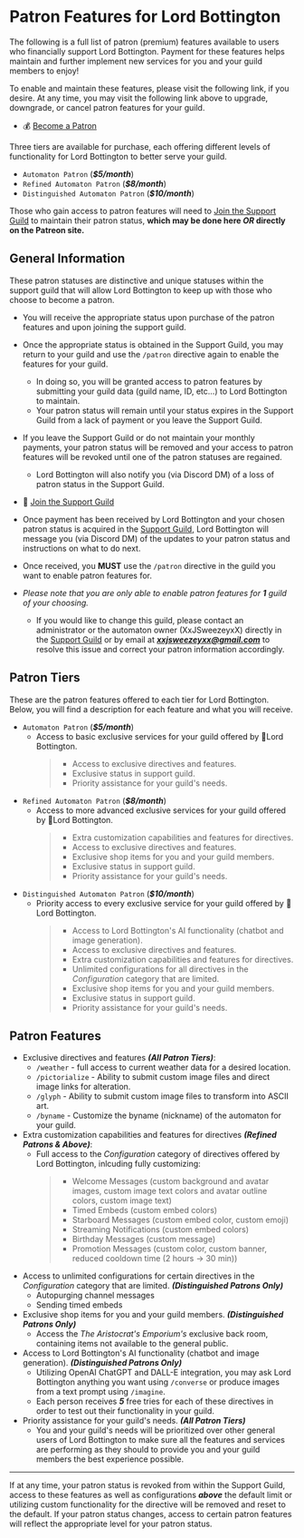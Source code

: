 # Patron Features for Lord Bottington

The following is a full list of patron (premium) features available to users who financially support Lord Bottington. Payment for these features helps maintain and further implement new services for you and your guild members to enjoy!

To enable and maintain these features, please visit the following link, if you desire. At any time, you may visit the following link above to upgrade, downgrade, or cancel patron features for your guild.
+ 💰 [Become a Patron](https://www.patreon.com/LordBottington)

Three tiers are available for purchase, each offering different levels of functionality for Lord Bottington to better serve your guild.
+ `Automaton Patron` (***$5/month***)
+ `Refined Automaton Patron` (***$8/month***)
+ `Distinguished Automaton Patron` (***$10/month***)

Those who gain access to patron features will need to [Join the Support Guild](https://discord.gg/4P6ApdPAF7) to maintain their patron status, **which may be done here *OR* directly on the Patreon site.**

## General Information
These patron statuses are distinctive and unique statuses within the support guild that will allow Lord Bottington to keep up with those who choose to become a patron.
+ You will receive the appropriate status upon purchase of the patron features and upon joining the support guild.
+ Once the appropriate status is obtained in the Support Guild, you may return to your guild and use the `/patron` directive again to enable the features for your guild.
  - In doing so, you will be granted access to patron features by submitting your guild data (guild name, ID, etc...) to Lord Bottington to maintain.
  - Your patron status will remain until your status expires in the Support Guild from a lack of payment or you leave the Support Guild.
+ If you leave the Support Guild or do not maintain your monthly payments, your patron status will be removed and your access to patron features will be revoked until one of the patron statuses are regained.
  - Lord Bottington will also notify you (via Discord DM) of a loss of patron status in the Support Guild.
+ 🎩 [Join the Support Guild](https://discord.gg/4P6ApdPAF7)

+ Once payment has been received by Lord Bottington and your chosen patron status is acquired in the [Support Guild](https://discord.gg/4P6ApdPAF7), Lord Bottington will message you (via Discord DM) of the updates to your patron status and instructions on what to do next.
+ Once received, you **MUST** use the `/patron` directive in the guild you want to enable patron features for.
+ *Please note that you are only able to enable patron features for **1** guild of your choosing.*
  - If you would like to change this guild, please contact an administrator or the automaton owner (XxJSweezeyxX) directly in the [Support Guild](https://discord.gg/4P6ApdPAF7) or by email at ***xxjsweezeyxx@gmail.com*** to resolve this issue and correct your patron information accordingly.

## Patron Tiers

These are the patron features offered to each tier for Lord Bottington. Below, you will find a description for each feature and what you will receive.

+ `Automaton Patron` (***$5/month***)
  - Access to basic exclusive services for your guild offered by 🎩Lord Bottington.
    > - Access to exclusive directives and features.
    > - Exclusive status in support guild.
    > - Priority assistance for your guild's needs.
+ `Refined Automaton Patron` (***$8/month***)
  - Access to more advanced exclusive services for your guild offered by 🎩Lord Bottington.
    > - Extra customization capabilities and features for directives.
    > - Access to exclusive directives and features.
    > - Exclusive shop items for you and your guild members.
    > - Exclusive status in support guild.
    > - Priority assistance for your guild's needs.
+ `Distinguished Automaton Patron` (***$10/month***)
  - Priority access to every exclusive service for your guild offered by 🎩Lord Bottington.
    > - Access to Lord Bottington's AI functionality (chatbot and image generation).
    > - Access to exclusive directives and features.
    > - Extra customization capabilities and features for directives.
    > - Unlimited configurations for all directives in the *Configuration* category that are limited.
    > - Exclusive shop items for you and your guild members.
    > - Exclusive status in support guild.
    > - Priority assistance for your guild's needs.

## Patron Features
+ Exclusive directives and features ***(All Patron Tiers)***:
  - `/weather` - full access to current weather data for a desired location.
  - `/pictorialize` - Ability to submit custom image files and direct image links for alteration.
  - `/glyph` - Ability to submit custom image files to transform into ASCII art.
  - `/byname` - Customize the byname (nickname) of the automaton for your guild.
+ Extra customization capabilities and features for directives ***(Refined Patrons & Above)***:
  - Full access to the *Configuration* category of directives offered by Lord Bottington, inlcuding fully customizing:
      > + Welcome Messages (custom background and avatar images, custom image text colors and avatar outline colors, custom image text)
      > + Timed Embeds (custom embed colors)
      > + Starboard Messages (custom embed color, custom emoji)
      > + Streaming Notifications (custom embed colors)
      > + Birthday Messages (custom message)
      > + Promotion Messages (custom color, custom banner, reduced cooldown time (2 hours -> 30 min))
+ Access to unlimited configurations for certain directives in the *Configuration* category that are limited. ***(Distinguished Patrons Only)***
  - Autopurging channel messages
  - Sending timed embeds
+ Exclusive shop items for you and your guild members. ***(Distinguished Patrons Only)***
  - Access the *The Aristocrat's Emporium's* exclusive back room, containing items not available to the general public.
+ Access to Lord Bottington's AI functionality (chatbot and image generation). ***(Distinguished Patrons Only)***
  - Utilizing OpenAI ChatGPT and DALL-E integration, you may ask Lord Bottington anything you want using `/converse` or produce images from a text prompt using `/imagine`.
  - Each person receives ***5*** free tries for each of these directives in order to test out their functionality in your guild.
+ Priority assistance for your guild's needs. ***(All Patron Tiers)***
  - You and your guild's needs will be prioritized over other general users of Lord Bottington to make sure all the features and services are performing as they should to provide you and your guild members the best experience possible.
___
If at any time, your patron status is revoked from within the Support Guild, access to these features as well as configurations ***above*** the default limit or utilizing custom functionality for the directive will be removed and reset to the default. If your patron status changes, access to certain patron features will reflect the appropriate level for your patron status.
